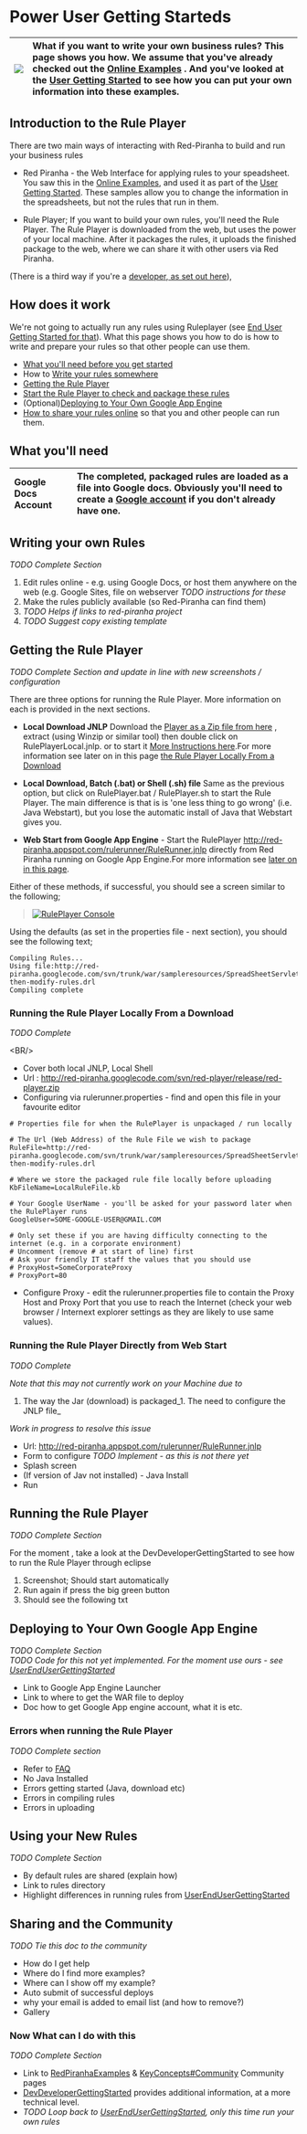 # Power User Getting Starteds



| <img src='http://icons.iconarchive.com/icons/mart/glaze/48/package-development-icon.png' /> |What if you want to write your own business rules? This page shows you how. We assume that you've already checked out the [Online Examples](RedPiranhaExamples.md) . And you've looked at the [User Getting Started](UserEndUserGettingStarted.md) to see how you can put your own information into these examples. |
|:--------------------------------------------------------------------------------------------|:-------------------------------------------------------------------------------------------------------------------------------------------------------------------------------------------------------------------------------------------------------------------------------------------------------------------|

## Introduction to the Rule Player ##

There are two main ways of interacting with Red-Piranha to build and run your business rules
  * Red Piranha - the Web Interface for applying rules to your speadsheet. You saw this in the [Online Examples](RedPiranhaExamples.md), and used it as part of the [User Getting Started](UserEndUserGettingStarted.md). These samples allow you to change the information in the spreadsheets, but not the rules that run in them.

  * Rule Player; If you want to build your own rules, you'll need the Rule Player. The Rule Player is downloaded from the web, but uses the power of your local machine. After it packages the rules, it uploads the finished package to the web, where we can share it with other users via Red Piranha.

(There is a third way if you're a [developer, as set out here](DevDeveloperGettingStarted.md)),


## How does it work ##

We're not going to actually run any rules using Ruleplayer (see [End User Getting Started for that](UserEndUserGettingStarted.md)). What this page shows you how to do is how to write and prepare your rules so that other people can use them.

  * [What you'll need before you get started](#What_you'll_need.md)
  * How to [Write your rules somewhere](#Writing_your_own_Rules.md)
  * [Getting the Rule Player](#Getting_the_Rule_Player.md)
  * [Start the Rule Player to check and package these rules](#Running_the_Rule_Player.md)
  * (Optional)[Deploying to Your Own Google App Engine](#Deploying_to_Your_Own_Google_App_Engine.md)
  * [How to share your rules online](#Sharing_and_the_Community.md) so that you and other people can run them.

## What you'll need ##

| Google Docs Account | The completed, packaged rules are loaded as a file into Google docs. Obviously you'll need to create a [Google account](http://docs.google.com) if you don't already have one. |
|:--------------------|:-------------------------------------------------------------------------------------------------------------------------------------------------------------------------------|

## Writing your own Rules ##
_TODO Complete Section_

  1. Edit rules online - e.g. using Google Docs, or host them anywhere on the web (e.g. Google Sites, file on webserver _TODO instructions for these_
  1. Make the rules publicly available (so Red-Piranha can find them)
  1. _TODO Helps if links to red-piranha project_
  1. _TODO Suggest copy existing template_

## Getting the Rule Player ##
_TODO Complete Section and update in line with new screenshots / configuration_

There are three options for running the Rule Player. More information on each is provided in the next sections.

  * **Local Download JNLP** Download the [Player as a Zip file from here](http://red-piranha.googlecode.com/svn/red-player/release/red-player.zip) , extract (using Winzip or similar tool) then double click on RulePlayerLocal.jnlp. or to start it [More Instructions here](.md).For more information see later on in this page
[the Rule Player Locally From a Download](#Running_the_Rule_Player_Locally_From_a_Download_Running.md)

  * **Local Download, Batch (.bat) or Shell (.sh) file** Same as the previous option, but click on RulePlayer.bat / RulePlayer.sh to start the Rule Player. The main difference is that is is 'one less thing to go wrong' (i.e. Java Webstart), but you lose the automatic install of Java that Webstart gives you.

  * **Web Start from Google App Engine** - Start the RulePlayer http://red-piranha.appspot.com/rulerunner/RuleRunner.jnlp  directly from Red Piranha running on Google App Engine.For more information see [later on in this page](#Running_the_Rule_Player_Directly_from_Web_Start.md).

Either of these methods, if successful, you should see a screen similar to the following;

> <a href='http://red-piranha.googlecode.com/svn/wiki/images/screenshots/screenshot-rule-runner.png'>
<blockquote><img src='http://red-piranha.googlecode.com/svn/wiki/images/screenshots/screenshot-rule-runner.png' alt='RulePlayer Console' />
</a></blockquote>

Using the defaults (as set in the properties file - next section), you should see the following text;

```
Compiling Rules...
Using file:http://red-piranha.googlecode.com/svn/trunk/war/sampleresources/SpreadSheetServlet/log-then-modify-rules.drl
Compiling complete
```

### Running the Rule Player Locally From a Download ###
_TODO Complete_ 

&lt;BR/&gt;




  * Cover both local JNLP, Local Shell
  * Url : http://red-piranha.googlecode.com/svn/red-player/release/red-player.zip
  * Configuring via rulerunner.properties - find and open this file in your favourite editor

```
# Properties file for when the RulePlayer is unpackaged / run locally

# The Url (Web Address) of the Rule File we wish to package 
RuleFile=http://red-piranha.googlecode.com/svn/trunk/war/sampleresources/SpreadSheetServlet/log-then-modify-rules.drl

# Where we store the packaged rule file locally before uploading
KbFileName=LocalRuleFile.kb

# Your Google UserName - you'll be asked for your password later when the RulePlayer runs
GoogleUser=SOME-GOOGLE-USER@GMAIL.COM

# Only set these if you are having difficulty connecting to the internet (e.g. in a corporate environment)
# Uncomment (remove # at start of line) first
# Ask your friendly IT staff the values that you should use
# ProxyHost=SomeCorporateProxy
# ProxyPort=80

```

  * Configure Proxy - edit the rulerunner.properties file to contain the Proxy Host and Proxy Port that you use to reach the Internet (check your web browser / Internext explorer settings as they are likely to use same values).




### Running the Rule Player Directly from Web Start ###
_TODO Complete_

_Note that this may not currently work on your Machine due to_
  1. The way the Jar (download) is packaged_1. The need to configure the JNLP file_

_Work in progress to resolve this issue_

  * Url: http://red-piranha.appspot.com/rulerunner/RuleRunner.jnlp
  * Form to configure _TODO Implement - as this is not there yet_
  * Splash screen
  * (If version of Jav not installed) - Java Install
  * Run

## Running the Rule Player ##
_TODO Complete Section_

For the moment , take a look at the DevDeveloperGettingStarted to see how to run the Rule Player through eclipse

  1. Screenshot; Should start automatically
  1. Run again if press the big green button
  1. Should see the following txt


## Deploying to Your Own Google App Engine ##
_TODO Complete Section_ <br />
_TODO Code for this not yet implemented. For the moment use ours - see [UserEndUserGettingStarted](UserEndUserGettingStarted.md)_

  * Link to Google App Engine Launcher
  * Link to where to get the WAR file to deploy
  * Doc how to get Google App engine account, what it is etc.

### Errors when running the Rule Player ###

_TODO Complete section_

  * Refer to [FAQ](FAQ.md)
  * No Java Installed
  * Errors getting started (Java, download etc)
  * Errors in compiling rules
  * Errors in uploading



## Using your New Rules ##
_TODO Complete Section_

  * By default rules are shared (explain how)
  * Link to rules directory
  * Highlight differences in running rules from [UserEndUserGettingStarted](UserEndUserGettingStarted.md)


## Sharing and the Community ##
_TODO Tie this doc to the community_
  * How do I get help
  * Where do I find more examples?
  * Where can I show off my example?
  * Auto submit of successful deploys
  * why your email is added to email list (and how to remove?)
  * Gallery

### Now What can I do with this ###

_TODO Complete Section_

  * Link to [RedPiranhaExamples](RedPiranhaExamples.md) & [KeyConcepts#Community](KeyConcepts#Community.md) Community pages
  * [DevDeveloperGettingStarted](DevDeveloperGettingStarted.md) provides additional information, at a more technical level.
  * _TODO Loop back to [UserEndUserGettingStarted](UserEndUserGettingStarted.md), only this time run your own rules_



<br /><br /><br /><br /><br /><br /><br /><br /><br /><br /><br /><br /><br /><br /><br />